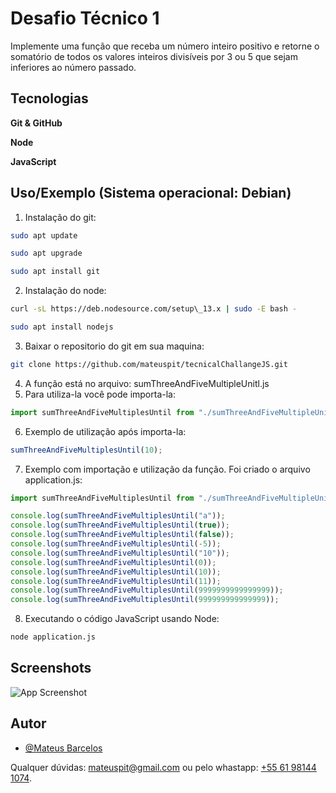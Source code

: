 
# Desafio Técnico 1

Implemente uma função que receba um número inteiro positivo e retorne o somatório de todos os valores
inteiros divisíveis por 3 ou 5 que sejam inferiores ao número passado.






## Tecnologias
**Git & GitHub**

**Node**

**JavaScript**


## Uso/Exemplo (Sistema operacional: Debian)
1) Instalação do git:

```bash
sudo apt update

sudo apt upgrade

sudo apt install git
```
2) Instalação do node:
```bash
curl -sL https://deb.nodesource.com/setup\_13.x | sudo -E bash -

sudo apt install nodejs
```
3) Baixar o repositorio do git em sua maquina:

```bash
git clone https://github.com/mateuspit/tecnicalChallangeJS.git
```

4) A função está no arquivo: sumThreeAndFiveMultipleUnitl.js
5) Para utiliza-la você pode importa-la:
```javascript
import sumThreeAndFiveMultiplesUntil from "./sumThreeAndFiveMultipleUnitl.js"
```
6) Exemplo de utilização após importa-la:

```javascript
sumThreeAndFiveMultiplesUntil(10);
```

7) Exemplo com importação e utilização da função. Foi criado o arquivo application.js:
```javascript
import sumThreeAndFiveMultiplesUntil from "./sumThreeAndFiveMultipleUnitl.js";

console.log(sumThreeAndFiveMultiplesUntil("a"));
console.log(sumThreeAndFiveMultiplesUntil(true));
console.log(sumThreeAndFiveMultiplesUntil(false));
console.log(sumThreeAndFiveMultiplesUntil(-5));
console.log(sumThreeAndFiveMultiplesUntil("10"));
console.log(sumThreeAndFiveMultiplesUntil(0));
console.log(sumThreeAndFiveMultiplesUntil(10));
console.log(sumThreeAndFiveMultiplesUntil(11));
console.log(sumThreeAndFiveMultiplesUntil(9999999999999999));
console.log(sumThreeAndFiveMultiplesUntil(999999999999999));
```

8) Executando o código JavaScript usando Node:
```bash
node application.js
```


## Screenshots

![App Screenshot](https://i.imgur.com/b2pHMxW.png)


## Autor

- [@Mateus Barcelos](https://www.github.com/mateuspit)

Qualquer dúvidas: mateuspit@gmail.com ou pelo whastapp: [+55 61 98144 1074](https://api.whatsapp.com/send?phone=5561981441074&text=Oi%20Vi%20seu%20codigo%20no%20GitHub%20e...).
